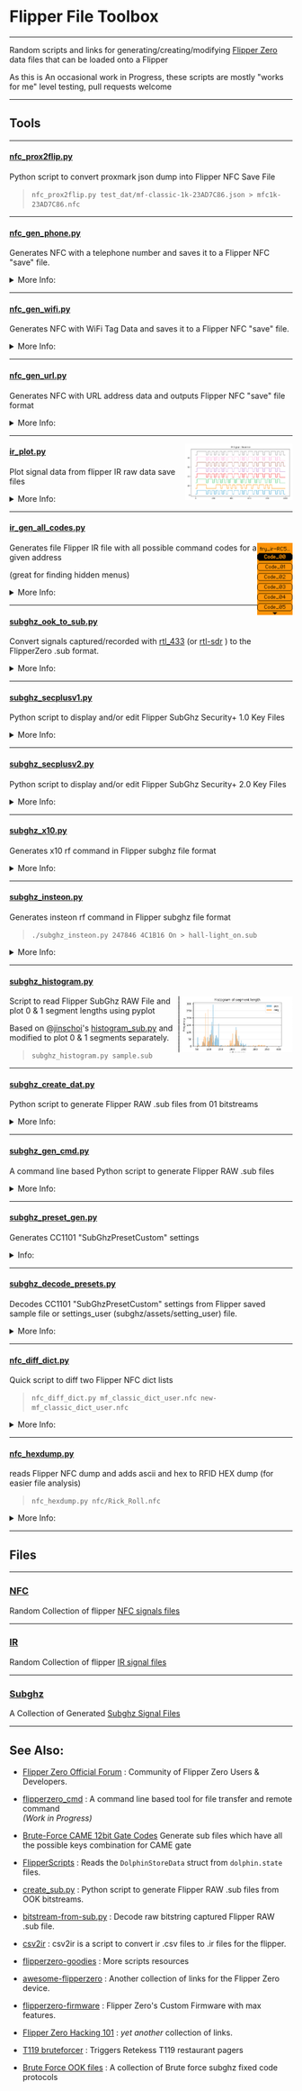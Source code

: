 # Flipper File Toolbox #
---


Random scripts and links for generating/creating/modifying  [Flipper Zero](https://flipperzero.one/) data files that
can be loaded onto a Flipper

As this is An occasional work in Progress, these scripts are mostly "works for me" level testing, pull requests welcome

---

## Tools ##

---

#### [nfc_prox2flip.py](nfc_prox2flip.py) ####

Python script to convert proxmark json dump into Flipper NFC Save File

>`nfc_prox2flip.py test_dat/mf-classic-1k-23AD7C86.json > mfc1k-23AD7C86.nfc`

---

#### [nfc_gen_phone.py](nfc_gen_phone.py) ####
Generates NFC with a telephone number and saves it to a Flipper NFC "save" file.

<details><summary>More Info:</summary>

You must provide the phone number with area code THEN the +country-code. The final file will be called `call-me.nfc` and will be saved to the same directory as the python program. Rename it manually if you'd like then copy it over to your Flipper.

Example:
> `nfc_gen_phone.py 8185551122 +1`

Note: requires [ndeflib](https://github.com/nfcpy/ndeflib) (available on [pypi](https://pypi.org/project/ndeflib/))

</details>

---

#### [nfc_gen_wifi.py](nfc_gen_wifi.py) ####

Generates NFC with WiFi Tag Data and saves it to a Flipper NFC "save" file.

<details><summary>More Info:</summary>

This program takes no arguments. You will be prompted for all the relevant wireless network info (see below).
The final file will be called `WiFi.nfc` and will be saved to the same directory as the python program.
Rename it manually if you'd like then copy it over to your Flipper.

You need the following wireless network information:
- SSID
- Authentication Type: WPA/WPA2-Personal or WPA/WPA2-Enterprise (might not work)
- Encryption Type: AES or TKIP
- Password
- Radio Band: 2.4GHz or 5.0GHz

> `./nfc_gen_wifi.py`

Tap your phone to the emulated tag on the Flipper Zero and your device will join the WiFi network you've encoded.

Note: requires [ndeflib](https://github.com/nfcpy/ndeflib) (available on [pypi](https://pypi.org/project/ndeflib/))

</details>

---

#### [nfc_gen_url.py](nfc_gen_url.py) ####

Generates NFC with URL address data and outputs Flipper NFC "save" file format

<details><summary>More Info:</summary>

<img align="right" src=".img/rickroll.jpg" height=100>

>`nfc_gen_url.py https://youtu.be/dQw4w9WgXcQ "Rick Roll" > rick_roll.nfc`

see file [rick_roll.nfc](nfc/Rick_Roll.nfc)

Note: requires [ndeflib](https://github.com/nfcpy/ndeflib) (available on [pypi](https://pypi.org/project/ndeflib/))

</details>

---

<img align="right" src=".img/ir_sig_graph.png" height=100>

#### [ir_plot.py](ir_plot.py) ####

Plot signal data from flipper IR raw data save files

<details><summary>More Info:</summary>

Usage:

```
ir_plot.py [-h] [-v] [-n CMD_NAME] [-f FILENAME]
           [-i] [-d DESTDIR] [-o {png,pdf,svg}] [-s]
```

>`ir_plot.py IR/Lego_Train.ir Reverse`

Will split signal into retransmition samples and plot separately (see code for other options)

</details>

---

#### [ir_gen_all_codes.py](ir_gen_all_codes.py) ####

<img align="right" src=".img/try_ir-RC5.png" height=128>

Generates file Flipper IR file with all possible command codes for a given address

(great for finding hidden menus)

<details><summary>More Info:</summary>

>`ir_gen_all_codes.py.py RC5 03 00`

Will generate file with all possible command codes for IR remote protocol: [RC5 protocaal](https://en.wikipedia.org/wiki/RC-5) , address 03 00 00 00 in filename [IR-RC5-03.ir](IR/All-Codes/IR-RC5-03.ir)

</details>

---

#### [subghz_ook_to_sub.py](subghz_ook_to_sub.py) ####


Convert signals captured/recorded with [rtl_433](https://github.com/merbanan/rtl_433) (or [rtl-sdr](https://osmocom.org/projects/rtl-sdr/wiki/Rtl-sdr) ) to the FlipperZero .sub format.

<details><summary>More Info:</summary>

Example:


convert rtl-sdr raw data file (keyfob_capture.cu8) into .ook file

> `rtl_443 -r g001_433.92M_250k.cu8 -w keyfob_capture.ook`

convert `.ook` file into FlipperZero `.sub` format.

> `subghz_ook_to_sub.py keyfob_capture.ook`

then copy keyfob_capture.sub to your Flipper

</details>

---

#### [subghz_secplusv1.py](subghz_secplusv1.py) ####

Python script to display and/or edit Flipper SubGhz Security+ 1.0 Key Files

<details><summary>More Info:</summary>


**subghz_secplusv1.py** [-h] [-r rolling_code] [-b button_id] [-f fixed_code | -i remote_id] [-q] [-o filename] *[input-file]*

Work in progress

</details>

---

#### [subghz_secplusv2.py](subghz_secplusv2.py) ####

Python script to display and/or edit Flipper SubGhz Security+ 2.0 Key Files

<details><summary>More Info:</summary>

**subghz_secplusv2.py** [-h] [-r rolling_code] [-b button_id] [-f fixed_code | -i remote_id] [-q] [-o filename] *[input-file]*

```
  input-file            Flipper Subghz File

optional arguments:
  -h, --help            show this help message and exit
  -r rolling_code, -rolling rolling_code
                        Rolling Count
  -b button_id, --button button_id
                        Button
  -f fixed_code, --fixed fixed_code
                        fixed code value
  -i remote_id, --id remote_id
                        Remote-ID
  -q, --quiet           run quietly
  -o filename, --out filename
                        output filename, use '-' for stdout
```

Defalt output filename : secv2-{FIXED_CODE}.sub
( eg: "secv2-03428432A2.sub" )

Work in progress, requires [secplus](https://github.com/argilo/secplus/blob/master/secplus.py) library


</details>

---

#### [subghz_x10.py](subghz_x10.py) ####

Generates x10 rf command in Flipper subghz file format

<details><summary>More Info:</summary>

Valid options:

	subghz_x10.py <housecode>[unit] <command>

Valid Commands:

       ON OFF BRT DIM ALL-OFF ALL-ON ALL-LTS-OFF ALL-LTS-ON

Example:

>`./subghz_x10.py C5 On`

Will generate filename C05_on.sub

Brute Force :

>`./subghz_x10.py -b`

Generates [All-ON](subghz/X10_All-OFF.sub) and [ALL-OFF](subghz/X10_All-OFF.sub) files conraining all housecodes	
	
NOTE: In North America, the X-10 RF carrier frequency is 310MHz. Outside North America it is 433.92MHz.
	
</details>

---
#### [subghz_insteon.py](subghz_insteon.py) ####

Generates insteon rf command in Flipper subghz file format

>`./subghz_insteon.py 247846 4C1B16 On > hall-light_on.sub`

<details><summary>More Info:</summary>

Syntax

       subghz_insteon.py SRC DST On

Valid Commands:

       ON FASTON OFF FASTOFF BRIGHTEN BRT DIM FADEDOWN FADEUP STOP FADESTOP BEEP

Note:

An Insteon device needs to be "paired" before it will accept command from andother device,  but there is no authenticaion.

The easiest way (for me) to get the insteon node id/address of a pair is to run rtl_433

Example command:
>rtl_433 -f 914.8M -s 2048k -R 159 -Y classic

Example output:

```
time      : 2022-11-28 21:36:45
model     : Insteon      From_Addr : 4C1B63        To_Addr   : 347864        Message_Type: 0
Message_Str: Direct Message                        Extended  : 0             Hops_Max  : 3
Hops_Left : 0            Packet    : 03 : 247864 : 4C1B61 : 13 00  BE        Integrity : CRC
Payload   : 03647824611B4C1300BE00
```

</details>

---

#### [subghz_histogram.py](subghz_histogram.py) ####
<img align="right" src=".img/subghz_histogram.png" height=100>

Script to read Flipper SubGhz RAW File and plot 0 & 1 segment lengths using pyplot

Based on @[jinschoi](https://gist.github.com/jinschoi)'s [histogram_sub.py](https://gist.github.com/jinschoi/8396f25a4cb7ac7986a7d881026ae950)
and modified to plot 0 & 1 segments separately.

>`subghz_histogram.py sample.sub`

---

#### [subghz_create_dat.py](subghz_create_dat.py) ####

Python script to generate Flipper RAW .sub files from 01 bitstreams


<details><summary>More Info:</summary>

Based on @[jinschoi](https://gist.github.com/jinschoi)'s [create_sub.py](https://gist.github.com/jinschoi/f39dbd82e4e3d99d32ab6a9b8dfc2f55)

Added :
* FSK support
* insteon (funtional)
* FAN-11T Remote Control of Harbor Breeze Fan (Brute Force)

</details>

---

#### [subghz_gen_cmd.py](subghz_gen_cmd.py) ####

A command line based Python script to generate Flipper RAW .sub files

<details><summary>More Info:</summary>

Usage:

```
subghz_gen_cmd.py [-h] [-v] [-o OUT_FILE] [-f SEND_FREQ] [-0 ZERO_LEN] [-1 ONE_LEN] [-i]
                  [-b BAUD_RATE] (-H HEX_DATA | -B BIN_DATA) [-p MOD_PRESET] [-m]
		  [-r REPEAT_CNT] [-d DELAY_PADDING]
```

Example:

>`subghz_gen_cmd.py -f 302500000 -0 333 -1 333 -m -B 0110100001000`

</details>

---

#### [subghz_preset_gen.py](subghz_preset_gen.py) ####

Generates CC1101 "SubGhzPresetCustom" settings

<details><summary>Info:</summary>

Usage:

```
subghz_preset_gen.py [-h] [-p {AM270,AM650,FM238,FM476}] [-pr] [-sw SYNC_WORD] [-sm SYNC_MODE]
                        [-mod {2FSK,4FSK,GFSK,MSK,OOK}] [-lc {Fixed,Infinite,Variable}]
                        [-pl PKT_LEN] [-v] [-n CONF_NAME] [-if INTERMEDIATE_FREQ] [-dr DATA_RATE]
                        [-fr FREQUENCY] [-bw BAND_WIDTH] [-np NUM_PREAMBLE] [-dev DEVIATION]
                        [-cs CHANNEL_SPACING] [-man] [-crc {on,off}] [-dw {on,off}]
```


The following loads Preset 2FSKDev238Async sets FM deviation to 6000 Hz and turns on manchester encoding

> `subghz_preset_gen.py  -p  FM238  --deviation 6000 -pr --manchester`

Generates:

```
Custom_preset_name: NewPreset
Custom_preset_module: CC1101
Custom_preset_data: 02 0D 07 04 08 32 0B 06 10 67 11 83 12 0C 13 02 14 00 15 17 18 18 19 16 1B 07 1C 00 1D 91 20 FB 21 56 22 10 00 00 C0 00 00 00 00 00 00 00
```

</details>


---

#### [subghz_decode_presets.py](subghz_decode_presets.py) ####

Decodes CC1101 "SubGhzPresetCustom" settings from Flipper saved sample file or settings_user (subghz/assets/setting_user) file.

<details><summary>More Info:</summary>

> `subghz_decode_presets.py test_dat/Raw_Sample.sub`

for more info see the CC1101 Datasheet [cc1101.pdf](https://www.ti.com/lit/ds/symlink/cc1101.pdf)

Reads:

```
Filetype: Flipper SubGhz RAW File
Version: 1
Frequency: 433920000
Preset: FuriHalSubGhzPresetCustom
Custom_preset_module: CC1101
Custom_preset_data: 02 0D 03 07 08 32 0B 06 14 00 13 00 12 30 11 32 10 17 18 18 19 18 1D 91 1C 00 1B 07 20 FB 22 11 21 B6 00 00 00 C0 00 00 00 00 00 00
```

Generates:

```
FuriHalSubGhzPresetCustom

as_tuples:
[   ('IOCFG0', 13), ('FIFOTHR', 7), ('PKTCTRL0', 50), ('FSCTRL1', 6),
    ('MDMCFG4', 23), ('MDMCFG3', 50), ('MDMCFG2', 48), ('MDMCFG1', 0),
    ('MDMCFG0', 0), ('MCSM0', 24), ('FOCCFG', 24), ('AGCCTRL2', 7),
    ('AGCCTRL1', 0), ('AGCCTRL0', 145), ('WORCTRL', 251), ('FREND1', 182),
    ('FREND0', 17), ('PATABLE', [0, 192, 0, 0, 0, 0, 0, 0])]

rf_conf
    Intermediate_freq:        152343.75 Hz
    Modulations:              OOK
    Data_Rate:                3793.72 Hz
    Bit_Width:                263.59 ms
    Channel_Bandwidth:        650000.00 Hz
    Sync_Mode:                SYNCM_NONE
    Channel_spacing:          25390.62 Hz
    Manchester:               0
    Variable_length_packet:   Infinite packet length
    Enable_Pkt_CRC:           0
    Pkt_DataWhitening         0
    Min_TX_Preamble:          0
    PA_Table:                 [0, 192, 0, 0, 0, 0, 0, 0]

```

Eventually this will be able to read a config file and generate "Custom_preset" radio settings.

*WARNING : this is shit code and still needs a lot of work and cleanup. (I'm surprised it works)*

</details>

---

#### [nfc_diff_dict.py](nfc_diff_dict.py) ####

Quick script to diff two Flipper NFC dict lists

>`nfc_diff_dict.py mf_classic_dict_user.nfc new-mf_classic_dict_user.nfc`

<details><summary>More Info:</summary>

Example output:

```
./nfc_diff_dict.py  mf_classic_dict_user.nfc  mf_classic_dict_user-down.nfc
mf_classic_dict_user.nfc mf_classic_dict_user-down.nfc
list_A 2263 mf_classic_dict_user.nfc
list_B 2221 mf_classic_dict_user-down.nfc
-------
diff_AB 42
Unique to mf_classic_dict_user.nfc
0B1E863497F0 0BB9EE9022D9 0E3824E8C3C6 0F2791EDA281 27A6FA15ED2C 2A2C13CC242A
32F093536677 3351916B5A77 336E34CC2177 35C3F7DE783A 375A22C53D43 3D51DE4AC40F
458D5B2A9EEC 4D48414C5648 4D57414C5648 554B2EFDD9C4 5621022CD098 5C063BD5579F
62545F654D9F 6324521C7AFC 689766D777D0 68F933727D62 71E014238723 75FAB77E2E5B
879DC03B759A 9095D0C3C344 92A7AD43C437 962437C8C45A A160D18CA5C8 A1670589B2AF
A39A65A72D6E A4EBB44208C2 AB5F0F829695 AF0601A02DC7 BEF14EC1C1C9 C91DDF322410
CCEA733B0FD3 D34476FE829E E372C0DFA525 EA0389A32D72 ED246CAEB781
-------
diff_BA 0
Unique to mf_classic_dict_user-down.nfc
```

</details>

---

#### [nfc_hexdump.py](nfc_hexdump.py) ####

reads Flipper NFC dump and adds ascii and hex to RFID HEX dump (for easier file analysis)

>`nfc_hexdump.py nfc/Rick_Roll.nfc`

<details><summary>More Info:</summary>

In:

```
    Page 4: 03 29 91 01
    Page 5: 15 55 04 79
    Page 6: 6F 75 74 75
    Page 7: 2E 62 65 2F
```

Out:

```
    Page 4: 03 29 91 01 #   - ) - -         3  41 145   1
    Page 5: 15 55 04 79 #   - U - y        21  85   4 121
    Page 6: 6F 75 74 75 #   o u t u       111 117 116 117
    Page 7: 2E 62 65 2F #   . b e /        46  98 101  47
```

</details>

---

## Files ##

---

### [NFC](nfc) ###

Random Collection of flipper [NFC signals files](nfc)

---

### [IR](IR) ###

Random Collection of flipper [IR signal files](IR)

---

### [Subghz](subghz) ###

A Collection of Generated [Subghz Signal Files](subghz)

---

## See Also: ##

* [Flipper Zero Official Forum](https://forum.flipperzero.one/) :
	Community of Flipper Zero Users & Developers.

* [flipperzero_cmd](https://github.com/evilpete/flipperzero_protobuf_py) :
        A command line based tool for file transfer and remote command <br> *(Work in Progress)*

* [Brute-Force CAME 12bit Gate Codes](https://github.com/BitcoinRaven/CAMEbruteforcer)
        Generate sub files which have all the possible keys combination for CAME gate

* [FlipperScripts](https://github.com/DroomOne/FlipperScripts.git) :
	Reads the `DolphinStoreData` struct from `dolphin.state` files.

* [create_sub.py](https://gist.github.com/jinschoi/f39dbd82e4e3d99d32ab6a9b8dfc2f55) :
	Python script to generate Flipper RAW .sub files from OOK bitstreams.

* [bitstream-from-sub.py](https://gist.github.com/jinschoi/40a470e432c6ac244be8159145454b5c) :
	Decode raw bitstring captured Flipper RAW .sub file.

* [csv2ir](https://github.com/Spexivus/csv2ir) :
	csv2ir is a script to convert ir .csv files to .ir files for the flipper.

* [flipperzero-goodies](https://github.com/wetox-team/flipperzero-goodies) :
	More scripts resources

* [awesome-flipperzero](https://github.com/djsime1/awesome-flipperzero) :
	Another collection of links for the Flipper Zero device.

* [flipperzero-firmware](https://github.com/Eng1n33r/flipperzero-firmware.git) :
	Flipper Zero's Custom Firmware with max features.

* [Flipper Zero Hacking 101](https://flipper.pingywon.com/) :
	*yet another* collection of links.

* [T119 bruteforcer](https://github.com/xb8/t119bruteforcer) :
	 Triggers Retekess T119 restaurant pagers

* [Brute Force OOK files](https://github.com/tobiabocchi/flipperzero-bruteforce) :
	A collection of Brute force subghz fixed code protocols


